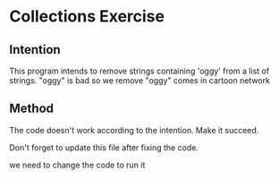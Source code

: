 # Collections Exercise

## Intention

This program intends to remove strings containing 'oggy' from a list of strings.
"oggy" is bad so we remove 
"oggy" comes in cartoon network

## Method


The code doesn't work according to the intention. Make it succeed.

Don't forget to update this file after fixing the code.

we need to change the code to run it
